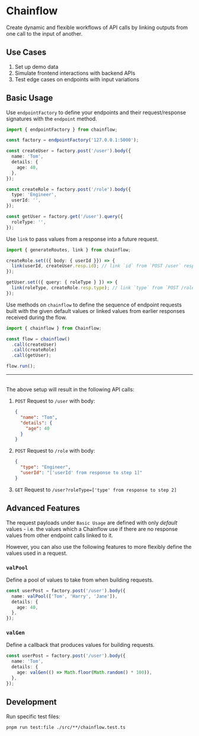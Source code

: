 # Chainflow

Create dynamic and flexible workflows of API calls by linking outputs from one call to the input of another.

## Use Cases

1. Set up demo data
2. Simulate frontend interactions with backend APIs
3. Test edge cases on endpoints with input variations

## Basic Usage

Use `endpointFactory` to define your endpoints and their request/response signatures with the `endpoint` method.

```typescript
import { endpointFactory } from chainflow;

const factory = endpointFactory('127.0.0.1:5000');

const createUser = factory.post('/user').body({
  name: 'Tom',
  details: {
    age: 40,
  },
});

const createRole = factory.post('/role').body({
  type: 'Engineer',
  userId: '',
});

const getUser = factory.get('/user').query({
  roleType: '',
});
```

Use `link` to pass values from a response into a future request.

```typescript
import { generateRoutes, link } from chainflow;

createRole.set(({ body: { userId }}) => {
  link(userId, createUser.resp.id); // link `id` from `POST /user` response to `userId`
});

getUser.set(({ query: { roleType } }) => {
  link(roleType, createRole.resp.type); // link `type` from `POST /role` response to `roleType`
});
```

Use methods on `chainflow` to define the sequence of endpoint requests built with the given default values or linked values from earlier responses received during the flow.

```typescript
import { chainflow } from Chainflow;

const flow = chainflow()
  .call(createUser)
  .call(createRole)
  .call(getUser);

flow.run();
```

---

\
The above setup will result in the following API calls:

1. `POST` Request to `/user` with body:

   ```json
   {
     "name": "Tom",
     "details": {
       "age": 40
     }
   }
   ```

2. `POST` Request to `/role` with body:

   ```json
   {
     "type": "Engineer",
     "userId": "['userId' from response to step 1]"
   }
   ```

3. `GET` Request to `/user?roleType=['type' from response to step 2]`

## Advanced Features

The request payloads under `Basic Usage` are defined with only _default_ values - i.e. the values which a Chainflow use if there are no response values from other endpoint calls linked to it.

However, you can also use the following features to more flexibly define the values used in a request.

### `valPool`

Define a pool of values to take from when building requests.

```typescript
const userPost = factory.post('/user').body({
  name: valPool(['Tom', 'Harry', 'Jane']),
  details: {
    age: 40,
  },
});
```

### `valGen`

Define a callback that produces values for building requests.

```typescript
const userPost = factory.post('/user').body({
  name: 'Tom',
  details: {
    age: valGen(() => Math.floor(Math.random() * 100)),
  },
});
```

## Development

Run specific test files:

`pnpm run test:file ./src/**/chainflow.test.ts`
